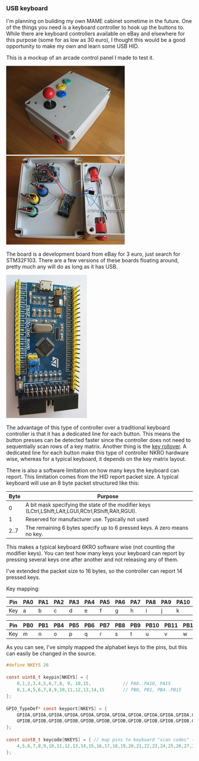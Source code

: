 ### USB keyboard

I'm planning on building my own MAME cabinet sometime in the future. One of
the things you need is a keyboard controller to hook up the buttons to. While there
are keyboard controllers available on eBay and elsewhere for this purpose
(some for as low as 30 euro),  I thought this would be a good opportunity
to make my own and learn some USB HID.

This is a mockup of an arcade control panel I made to test it.

[![arcade_controls](images/IMG_2209_small.jpg)](images/IMG_2209.jpg)
[![arcade_controls_inside](images/IMG_2211_small.jpg)](images/IMG_2211.jpg)

The board is a development board from eBay for 3 euro, just search for STM32F103.
There are a few versions of these boards floating around, pretty much any will
do as long as it has USB.

![stm32f103_demo_board](images/IMG_2213.jpg)

The advantage of this type of controller over a traditional keyboard controller is
that it has a dedicated line for each button. This means the button presses can be
detected faster since the controller does not need to sequentially scan rows of
a key matrix. Another thing is the [key rollover](https://en.wikipedia.org/wiki/Rollover_(key)).
A dedicated line for each button make this type of controller NKRO hardware wise, whereas
for a typical keyboard, it depends on the key matrix layout.

There is also a software limitation on how many keys the keyboard can report. This
limitation comes from the HID report packet size. A typical keyboard will use an 8 byte packet
structured like this:

Byte|Purpose
----|-------
0|A bit mask specifying the state of the modifier keys (LCtrl,LShift,LAlt,LGUI,RCtrl,RShift,RAlt,RGUI).
1|Reserved for manufacturer use. Typically not used
2..7|The remaining 6 bytes specify up to 6 pressed keys. A zero means no key.

This makes a typical keyboard 6KRO software wise (not counting the modifier keys). You can test how
many keys your keyboard can report by pressing several keys one after another and not releasing any of them.

I've extended the packet size to 16 bytes, so the controller can report 14 pressed keys.

Key mapping:

Pin|PA0|PA1|PA2|PA3|PA4|PA5|PA6|PA7|PA8|PA9|PA10|PA15
---|---|---|---|---|---|---|---|---|---|---|----|----
Key|a  |b  |c  |d  |e  |f  |g  |h  |i  |j  |k   |l

Pin|PB0|PB1|PB4|PB5|PB6|PB7|PB8|PB9|PB10|PB11|PB12|PB13|PB14|PB15
---|---|---|---|---|---|---|---|---|----|----|----|----|----|----
Key|m  |n  |o  |p  |q  |r  |s  |t  |u   |v   |w   |x   |y   |z


As you can see, I've simply mapped the alphabet keys to the pins, but this can easily be changed in the source.

```c
#define NKEYS 26

const uint8_t keypin[NKEYS] = {
	0,1,2,3,4,5,6,7,8, 9, 10,15,			// PA0..PA10, PA15
	0,1,4,5,6,7,8,9,10,11,12,13,14,15		// PB0, PB1, PB4..PB15
};

GPIO_TypeDef* const keyport[NKEYS] = {
	GPIOA,GPIOA,GPIOA,GPIOA,GPIOA,GPIOA,GPIOA,GPIOA,GPIOA,GPIOA,GPIOA,GPIOA,
	GPIOB,GPIOB,GPIOB,GPIOB,GPIOB,GPIOB,GPIOB,GPIOB,GPIOB,GPIOB,GPIOB,GPIOB,GPIOB,GPIOB
};

const uint8_t keycode[NKEYS] = { // map pins to keyboard "scan codes" (from HID usage tables v1.12)
	4,5,6,7,8,9,10,11,12,13,14,15,16,17,18,19,20,21,22,23,24,25,26,27,28,29 // a..z
};
```
